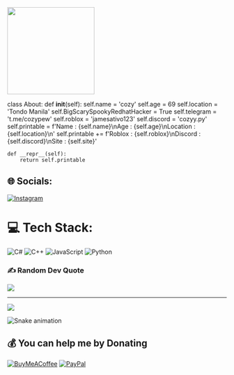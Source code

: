 <img align="left" height="200" src="https://repository-images.githubusercontent.com/288890123/3747df80-992c-11eb-8e86-c24b227a3501"  />

###

<br clear="both">

class About:
    def __init__(self):
        self.name = 'cozy'
        self.age = 69
        self.location = 'Tondo Manila'
        self.BigScarySpookyRedhatHacker = True
        self.telegram = 't.me/cozypew'
        self.roblox = 'jamesativo123'
        self.discord = 'cozyy.py'
        self.printable = f'Name : {self.name}\nAge : {self.age}\nLocation : {self.location}\n'
        self.printable += f'Roblox : {self.roblox}\nDiscord : {self.discord}\nSite : {self.site}'

    def __repr__(self):
        return self.printable


###

## 🌐 Socials:
[![Instagram](https://img.shields.io/badge/Instagram-%23E4405F.svg?logo=Instagram&logoColor=white)](https://instagram.com/8cosiii) 

# 💻 Tech Stack:
![C#](https://img.shields.io/badge/c%23-%23239120.svg?style=for-the-badge&logo=c-sharp&logoColor=white) ![C++](https://img.shields.io/badge/c++-%2300599C.svg?style=for-the-badge&logo=c%2B%2B&logoColor=white) ![JavaScript](https://img.shields.io/badge/javascript-%23323330.svg?style=for-the-badge&logo=javascript&logoColor=%23F7DF1E) ![Python](https://img.shields.io/badge/python-3670A0?style=for-the-badge&logo=python&logoColor=ffdd54)

### ✍️ Random Dev Quote
![](https://quotes-github-readme.vercel.app/api?type=horizontal&theme=dark)

---
[![](https://visitcount.itsvg.in/api?id=Yeiloe&icon=0&color=0)](https://visitcount.itsvg.in)

<img src="https://raw.githubusercontent.com/Yeiloe/Yeiloe/output/snake.svg" alt="Snake animation" />

  ## 💰 You can help me by Donating
  [![BuyMeACoffee](https://img.shields.io/badge/Buy%20Me%20a%20Coffee-ffdd00?style=for-the-badge&logo=buy-me-a-coffee&logoColor=black)](https://buymeacoffee.com/8cozay) [![PayPal](https://img.shields.io/badge/PayPal-00457C?style=for-the-badge&logo=paypal&logoColor=white)](https://paypal.me/8cozay) 

  
<!-- Proudly created with GPRM ( https://gprm.itsvg.in ) -->
